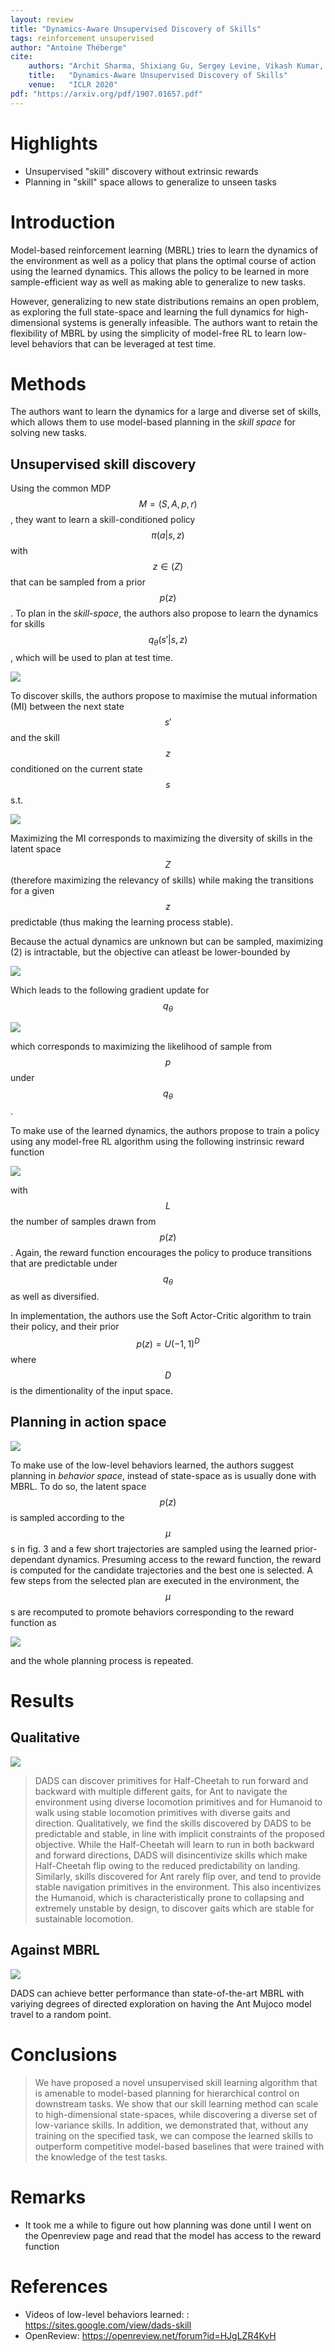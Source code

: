 ```yaml
---
layout: review
title: "Dynamics-Aware Unsupervised Discovery of Skills"
tags: reinforcement unsupervised
author: "Antoine Théberge"
cite:
    authors: "Archit Sharma, Shixiang Gu, Sergey Levine, Vikash Kumar, Karol Hausman"
    title:   "Dynamics-Aware Unsupervised Discovery of Skills"
    venue:   "ICLR 2020"
pdf: "https://arxiv.org/pdf/1907.01657.pdf"
---
```



# Highlights

- Unsupervised "skill" discovery without extrinsic rewards
- Planning in "skill" space allows to generalize to unseen tasks

# Introduction

Model-based reinforcement learning (MBRL) tries to learn the dynamics of the environment as well as a policy that plans the optimal course of action using the learned dynamics. This allows the policy to be learned in more sample-efficient way as well as making able to generalize to new tasks.

However, generalizing to new state distributions remains an open problem, as exploring the full state-space and learning the full dynamics for high-dimensional systems is generally infeasible. The authors want to retain the flexibility of MBRL by using the simplicity of model-free RL to learn low-level behaviors that can be leveraged at test time.  

# Methods

The authors want to learn the dynamics for a large and diverse set of skills, which allows them to use model-based planning in the _skill space_ for solving new tasks.

## Unsupervised skill discovery

Using the common MDP $$M = (S, A, p, r)$$, they want to learn a skill-conditioned policy $$\pi(a \vert s,z)$$ with $$z \in \mathbb(Z)$$ that can be sampled from a prior $$p(z)$$. To plan in the _skill-space_, the authors also propose to learn the dynamics for skills $$q_{\theta}(s'{\vert}s,z)$$, which will be used to plan at test time.

![](/article/images/DADS/fig2.jpeg)

To discover skills, the authors propose to maximise the mutual information (MI) between the next state $$s'$$ and the skill $$z$$ conditioned on the current state $$s$$ s.t.

![](/article/images/DADS/eq1-2.jpeg)

Maximizing the MI corresponds to maximizing the diversity of skills in the latent space $$Z$$ (therefore maximizing the relevancy of skills) while making the transitions for a given $$z$$ predictable (thus making the learning process stable).

Because the actual dynamics are unknown but can be sampled, maximizing (2) is intractable, but the objective can atleast be lower-bounded by

![](/article/images/DADS/eq4.jpeg)

Which leads to the following gradient update for $$q_{\theta}$$

![](/article/images/DADS/eq5.jpeg)

which corresponds to maximizing the likelihood of sample from $$p$$ under $$q_{\theta}$$.

To make use of the learned dynamics, the authors propose to train a policy using any model-free RL algorithm using the following instrinsic reward function

![](/article/images/DADS/eq6.jpeg)

with $$L$$ the number of samples drawn from $$p(z)$$. Again, the reward function encourages the policy to produce transitions that are predictable under $$q_\theta$$ as well as diversified.

In implementation, the authors use the Soft Actor-Critic algorithm to train their policy, and their prior $$p(z) = U(-1, 1)^D$$ where $$D$$ is the dimentionality of the input space.

## Planning in action space

![](/article/images/DADS/fig3.jpeg)

To make use of the low-level behaviors learned, the authors suggest planning in _behavior space_, instead of state-space as is usually done with MBRL. To do so, the latent space $$p(z)$$ is sampled according to the $$\mu$$s in fig. 3 and a few short trajectories are sampled using the learned prior-dependant dynamics. Presuming access to the reward function, the reward is computed for the candidate trajectories and the best one is selected. A few steps from the selected plan are executed in the environment, the $$\mu$$s are recomputed to promote behaviors corresponding to the reward function as

![](/article/images/DADS/eq7.jpeg)

and the whole planning process is repeated.

# Results

## Qualitative

![](/article/images/DADS/fig4.jpeg)

> DADS can discover primitives for Half-Cheetah to run forward and backward with multiple different gaits, for Ant to navigate the environment using diverse locomotion primitives and for Humanoid to walk using stable locomotion primitives with diverse gaits and direction.
> Qualitatively, we find the skills discovered by DADS to be predictable and stable, in line with implicit constraints of the proposed objective. While the Half-Cheetah will learn to run in both backward and forward directions, DADS will disincentivize skills which make Half-Cheetah flip owing to the reduced predictability on landing. Similarly, skills discovered for Ant rarely flip over, and tend to provide stable navigation primitives in the environment. This also incentivizes the Humanoid, which is characteristically prone to collapsing and extremely unstable by design, to discover gaits which are stable for sustainable locomotion.

## Against MBRL

![](/article/images/DADS/mbrl.jpeg)

DADS can achieve better performance than state-of-the-art MBRL with variying degrees of directed exploration on having the Ant Mujoco model travel to a random point.

# Conclusions

> We have proposed a novel unsupervised skill learning algorithm that is amenable to model-based planning for hierarchical control on downstream tasks. We show that our skill learning method can scale to high-dimensional state-spaces, while discovering a diverse set of low-variance skills. In addition, we demonstrated that, without any training on the specified task, we can compose the learned skills to outperform competitive model-based baselines that were trained with the knowledge of the test tasks.

# Remarks

- It took me a while to figure out how planning was done until I went on the Openreview page and read that the model has access to the reward function

# References

- Videos of low-level behaviors learned: : https://sites.google.com/view/dads-skill
- OpenReview: https://openreview.net/forum?id=HJgLZR4KvH

